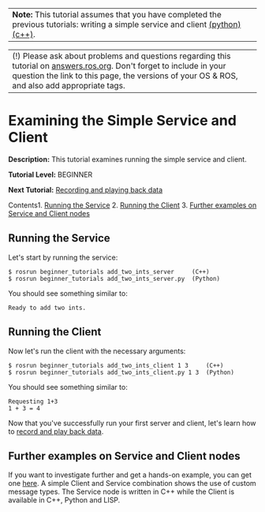 

|  |
| --- |
| **Note:** This tutorial assumes that you have completed the previous tutorials: writing a simple service and client [(python)](/ROS/Tutorials/WritingServiceClient%28python%29 "/ROS/Tutorials/WritingServiceClient%28python%29") [(c++)](/ROS/Tutorials/WritingServiceClient%28c%2B%2B%29 "/ROS/Tutorials/WritingServiceClient%28c%2B%2B%29").  |

|  |
| --- |
| (!) Please ask about problems and questions regarding this tutorial on [answers.ros.org](http://answers.ros.org "http://answers.ros.org"). Don't forget to include in your question the link to this page, the versions of your OS & ROS, and also add appropriate tags. |

# Examining the Simple Service and Client

**Description:** This tutorial examines running the simple service and client.  

**Tutorial Level:** BEGINNER  

**Next Tutorial:** [Recording and playing back data](/ROS/Tutorials/Recording%20and%20playing%20back%20data "/ROS/Tutorials/Recording%20and%20playing%20back%20data")   

 Contents1. [Running the Service](#Running_the_Service "#Running_the_Service")
2. [Running the Client](#Running_the_Client "#Running_the_Client")
3. [Further examples on Service and Client nodes](#Further_examples_on_Service_and_Client_nodes "#Further_examples_on_Service_and_Client_nodes")

## Running the Service

Let's start by running the service: 
```
$ rosrun beginner_tutorials add_two_ints_server     (C++)
$ rosrun beginner_tutorials add_two_ints_server.py  (Python) 
```
You should see something similar to: 
```
Ready to add two ints.
```

## Running the Client

Now let's run the client with the necessary arguments: 
```
$ rosrun beginner_tutorials add_two_ints_client 1 3     (C++)
$ rosrun beginner_tutorials add_two_ints_client.py 1 3  (Python) 
```
You should see something similar to: 
```
Requesting 1+3
1 + 3 = 4
```
Now that you've successfully run your first server and client, let's learn how to [record and play back data](/ROS/Tutorials/Recording%20and%20playing%20back%20data "/ROS/Tutorials/Recording%20and%20playing%20back%20data"). 
## Further examples on Service and Client nodes

If you want to investigate further and get a hands-on example, you can get one [here](https://github.com/fairlight1337/ros_service_examples/ "https://github.com/fairlight1337/ros_service_examples/"). A simple Client and Service combination shows the use of custom message types. The Service node is written in C++ while the Client is available in C++, Python and LISP. 

